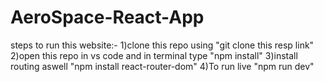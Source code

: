# AeroSpace-React-App
steps to run this website:- 1)clone this repo using "git clone this resp link" 2)open this repo in vs code and in terminal type 
"npm install" 3)install routing aswell "npm install react-router-dom" 4)To run live "npm run dev"
